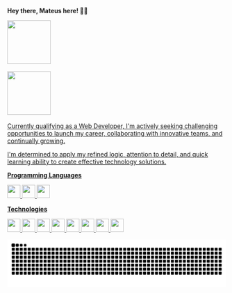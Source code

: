 **Hey there, Mateus here! 👋🏻**

<div>
  
<a href= "https://br.linkedin.com/in/mateus-muniz-b389b5208?trk=people-guest_people_search-card"><img src="https://img.shields.io/badge/LinkedIn-0077B5?style=for-the-badge&logo=linkedin&logoColor=white" height=100 width=100 />

<a href= "mailto:mateus.muniz2013@gmail.com"><img src="https://img.shields.io/badge/Gmail-D14836?style=for-the-badge&logo=gmail&logoColor=white" height=100 width=100 />

</div>

Currently qualifying as a Web Developer, I'm actively seeking challenging opportunities to launch my career, collaborating with innovative teams, and continually growing.

I'm determined to apply my refined logic, attention to detail, and quick learning ability to create effective technology solutions.




 **Programming Languages**

 
<img src="https://cdn.jsdelivr.net/gh/devicons/devicon@latest/icons/javascript/javascript-original.svg" height=30 width=30 />   <img src="https://cdn.jsdelivr.net/gh/devicons/devicon@latest/icons/typescript/typescript-original.svg" height=30 width=30 />  <img src="https://cdn.jsdelivr.net/gh/devicons/devicon@latest/icons/csharp/csharp-original.svg" height=30 width=30 /> 




**Technologies**


<img src="https://cdn.jsdelivr.net/gh/devicons/devicon@latest/icons/nodejs/nodejs-original-wordmark.svg" height=30 width=30 />  <img src="https://cdn.jsdelivr.net/gh/devicons/devicon@latest/icons/react/react-original.svg" height=30 width=30 />  <img src="https://cdn.jsdelivr.net/gh/devicons/devicon@latest/icons/angularjs/angularjs-original.svg" height=30 width=30 />  <img src="https://cdn.jsdelivr.net/gh/devicons/devicon@latest/icons/bootstrap/bootstrap-original-wordmark.svg" height=30 width=30 />   <img src="https://cdn.jsdelivr.net/gh/devicons/devicon@latest/icons/html5/html5-original-wordmark.svg" height=30 width=30 />  <img src="https://cdn.jsdelivr.net/gh/devicons/devicon@latest/icons/css3/css3-original-wordmark.svg" height=30 width=30 />  <img src="https://cdn.jsdelivr.net/gh/devicons/devicon@latest/icons/mysql/mysql-plain-wordmark.svg" height=30 width=30 />  <img src="https://cdn.jsdelivr.net/gh/devicons/devicon@latest/icons/dotnetcore/dotnetcore-original.svg" height=30 width=30 />  

<picture>
  <source media="(prefers-color-scheme: dark)" srcset="https://raw.githubusercontent.com/mateussmunizz/mateussmunizz/output/github-contribution-grid-snake-dark.svg">
  <source media="(prefers-color-scheme: light)" srcset="https://raw.githubusercontent.com/mateussmunizz/mateussmunizz/output/github-contribution-grid-snake.svg">
  <img alt="github contribution grid snake animation" src="https://raw.githubusercontent.com/mateussmunizz/mateussmunizz/output/github-contribution-grid-snake.svg">
</picture>
